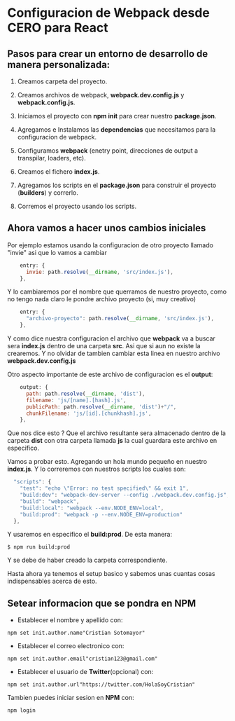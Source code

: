 # Configuracion de Webpack desde CERO para React



## Pasos para crear un entorno de desarrollo de manera personalizada:

1. Creamos carpeta del proyecto.

2. Creamos archivos de webpack, **webpack.dev.config.js** y **webpack.config.js**.

3. Iniciamos el proyecto con **npm init** para crear nuestro **package.json**.

4. Agregamos e Instalamos las **dependencias** que necesitamos para la configuracion de webpack.

5. Configuramos **webpack** (enetry point, direcciones de output a transpilar, loaders, etc).

6. Creamos el fichero **index.js**.

7. Agregamos los scripts en el **package.json** para construir el proyecto (**builders**) y correrlo.

8. Corremos el proyecto usando los scripts.


 
## Ahora vamos a hacer unos cambios iniciales

Por ejemplo estamos usando la configuracion de otro proyecto llamado "invie" asi que lo vamos a cambiar 

```js
    entry: {
      invie: path.resolve(__dirname, 'src/index.js'),
    },
```

Y lo cambiaremos por el nombre que querramos de nuestro proyecto, como no tengo nada claro le pondre archivo proyecto (si, muy creativo)

```js
    entry: {
      "archivo-proyecto": path.resolve(__dirname, 'src/index.js'),
    },
```

Y como dice nuestra configuracion el archivo que **webpack** va a buscar sera **index.js** dentro de una carpeta **src**. Asi que si aun no existe la crearemos. Y no olvidar de tambien cambiar esta linea en nuestro archivo **webpack.dev.config.js**

Otro aspecto importante de este archivo de configuracion es el **output**:

```js
    output: {
      path: path.resolve(__dirname, 'dist'),
      filename: 'js/[name].[hash].js',
      publicPath: path.resolve(__dirname, 'dist')+"/",
      chunkFilename: 'js/[id].[chunkhash].js',
    },
```

Que nos dice esto ? Que el archivo resultante sera almacenado dentro de la carpeta **dist** con otra carpeta llamada **js** la cual guardara este archivo en especifico.

Vamos a probar esto. Agregando un hola mundo pequeño en nuestro **index.js**. Y lo correremos con nuestros scripts los cuales son:

```js
  "scripts": {
    "test": "echo \"Error: no test specified\" && exit 1",
    "build:dev": "webpack-dev-server --config ./webpack.dev.config.js",
    "build": "webpack",
    "build:local": "webpack --env.NODE_ENV=local",
    "build:prod": "webpack -p --env.NODE_ENV=production"
  },
```

Y usaremos en especifico el **build:prod**. De esta manera:

```console
$ npm run build:prod
```

Y se debe de haber creado la carpeta correspondiente.

Hasta ahora ya tenemos el setup basico y sabemos unas cuantas cosas indispensables acerca de esto.

## Setear informacion que se pondra en NPM

- Establecer el nombre y apellido con:
```console
npm set init.author.name"Cristian Sotomayor"
```
- Establecer el correo electronico con:
```console
npm set init.author.email"cristian123@gmail.com"
```

- Establecer el usuario de **Twitter**(opcional) con:
```console
npm set init.author.url"https://twitter.com/HolaSoyCristian"
```

Tambien puedes iniciar sesion en **NPM** con:
```console
npm login
```


